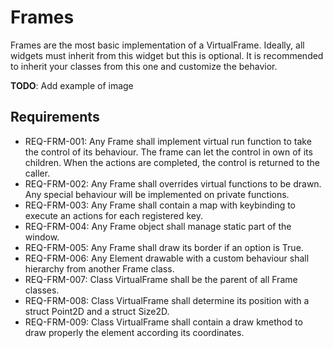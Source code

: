 # Frames

Frames are the most basic implementation of a VirtualFrame. Ideally, all widgets must inherit from
this widget but this is optional. It is recommended to inherit your classes from this one and customize
the behavior.

**TODO**: Add example of image

## Requirements

* REQ-FRM-001: Any Frame shall implement virtual run function to take the control of its behaviour. The frame
  can let the control in own of its children. When the actions are completed, the control is returned to the caller.
* REQ-FRM-002: Any Frame shall overrides virtual functions to be drawn. Any special behaviour will be implemented
  on private functions.
* REQ-FRM-003: Any Frame shall contain a map with keybinding to execute an actions for each registered key.
* REQ-FRM-004: Any Frame object shall manage static part of the window.
* REQ-FRM-005: Any Frame shall draw its border if an option is True.
* REQ-FRM-006: Any Element drawable with a custom behaviour shall hierarchy from another Frame class.
* REQ-FRM-007: Class VirtualFrame shall be the parent of all Frame classes.
* REQ-FRM-008: Class VirtualFrame shall determine its position with a struct Point2D and a struct Size2D.
* REQ-FRM-009: Class VirtualFrame shall contain a draw kmethod to draw properly the element according its coordinates.
